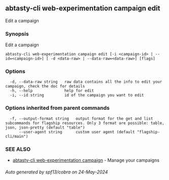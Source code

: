 ## abtasty-cli web-experimentation campaign edit

Edit a campaign

### Synopsis

Edit a campaign

```
abtasty-cli web-experimentation campaign edit [-i <campaign-id> | --id=<campaign-id>] [ -d <data-raw> | --data-raw=<data-raw>] [flags]
```

### Options

```
  -d, --data-raw string   raw data contains all the info to edit your campaign, check the doc for details
  -h, --help              help for edit
  -i, --id string         id of the campaign you want to edit
```

### Options inherited from parent commands

```
  -f, --output-format string   output format for the get and list subcommands for flagship resources. Only 3 format are possible: table, json, json-pretty (default "table")
      --user-agent string      custom user agent (default "flagship-cli/main")
```

### SEE ALSO

* [abtasty-cli web-experimentation campaign](abtasty-cli_web-experimentation_campaign.md)	 - Manage your campaigns

###### Auto generated by spf13/cobra on 24-May-2024
